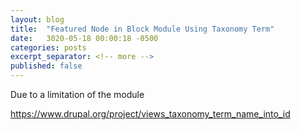 ```yaml
---
layout: blog
title:  "Featured Node in Block Module Using Taxonomy Term"
date:   3020-05-18 00:00:18 -0500
categories: posts
excerpt_separator: <!-- more -->
published: false
---
```


Due to a limitation of the module

<!-- more -->


https://www.drupal.org/project/views_taxonomy_term_name_into_id